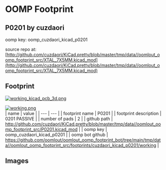 # OOMP Footprint  
## P0201  by cuzdaori  
  
oomp key: oomp_cuzdaori_kicad_p0201  
  
source repo at: [http://github.com/cuzdaori/KiCad.pretty/blob/master/tmp/data//oomlout_oomp_footprint_src/XTAL_7X5MM.kicad_mod](http://github.com/cuzdaori/KiCad.pretty/blob/master/tmp/data//oomlout_oomp_footprint_src/XTAL_7X5MM.kicad_mod)  
## Footprint  
  
[![working_kicad_pcb_3d.png](working_kicad_pcb_3d_600.png)](working_kicad_pcb_3d.png)  
  
[![working.png](working_600.png)](working.png)  
| name | value | 
| --- | --- | 
| footprint name | P0201 | 
| footprint description | 0201 PASSIVE | 
| number of pads | 2 | 
| github path | http://github.com/cuzdaori/KiCad.pretty/blob/master/tmp/data//oomlout_oomp_footprint_src/P0201.kicad_mod | 
| oomp key | oomp_cuzdaori_kicad_p0201 | 
| oomp bot github | https://github.com/oomlout/oomlout_oomp_footprint_bot/tree/main/tmp/data//oomlout_oomp_footprint_src/footprints/cuzdaori_kicad_p0201/working | 
## Images  
